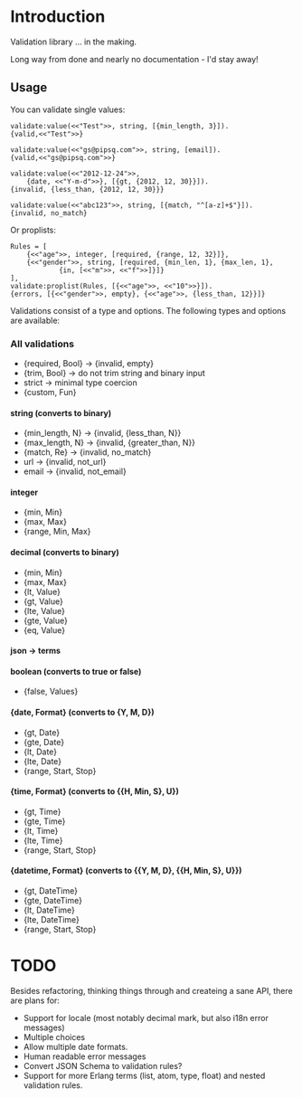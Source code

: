 # Introduction

Validation library ... in the making.

Long way from done and nearly no documentation - I'd stay away!

## Usage

You can validate single values:

    validate:value(<<"Test">>, string, [{min_length, 3}]).
    {valid,<<"Test">>}

    validate:value(<<"gs@pipsq.com">>, string, [email]).
    {valid,<<"gs@pipsq.com">>}

    validate:value(<<"2012-12-24">>,
        {date, <<"Y-m-d">>}, [{gt, {2012, 12, 30}}]).
    {invalid, {less_than, {2012, 12, 30}}}

    validate:value(<<"abc123">>, string, [{match, "^[a-z]+$"}]).
    {invalid, no_match}

Or proplists:

    Rules = [
        {<<"age">>, integer, [required, {range, 12, 32}]},
        {<<"gender">>, string, [required, {min_len, 1}, {max_len, 1},
                {in, [<<"m">>, <<"f">>]}]}
    ],
    validate:proplist(Rules, [{<<"age">>, <<"10">>}]).
    {errors, [{<<"gender">>, empty}, {<<"age">>, {less_than, 12}}]}

Validations consist of a type and options. The following types and options are
available:

### All validations

* {required, Bool} -> {invalid, empty}
* {trim, Bool} -> do not trim string and binary input
* strict -> minimal type coercion
* {custom, Fun}

#### string (converts to binary)

* {min_length, N} -> {invalid, {less_than, N}}
* {max_length, N} -> {invalid, {greater_than, N}}
* {match, Re} -> {invalid, no_match}
* url -> {invalid, not_url}
* email -> {invalid, not_email}

#### integer

* {min, Min}
* {max, Max}
* {range, Min, Max}

#### decimal (converts to binary)

* {min, Min}
* {max, Max}
* {lt, Value}
* {gt, Value}
* {lte, Value}
* {gte, Value}
* {eq, Value}

#### json -> terms

#### boolean (converts to true or false)

* {false, Values}

#### {date, Format} (converts to {Y, M, D})

* {gt, Date}
* {gte, Date}
* {lt, Date}
* {lte, Date}
* {range, Start, Stop}

#### {time, Format} (converts to {{H, Min, S}, U})

* {gt, Time}
* {gte, Time}
* {lt, Time}
* {lte, Time}
* {range, Start, Stop}

#### {datetime, Format} (converts to {{Y, M, D}, {{H, Min, S}, U}})

* {gt, DateTime}
* {gte, DateTime}
* {lt, DateTime}
* {lte, DateTime}
* {range, Start, Stop}

TODO
====

Besides refactoring, thinking things through and createing a sane API, there
are plans for:

* Support for locale (most notably decimal mark, but also i18n error messages)
* Multiple choices
* Allow multiple date formats.
* Human readable error messages
* Convert JSON Schema to validation rules?
* Support for more Erlang terms (list, atom, type, float) and nested
  validation rules.
